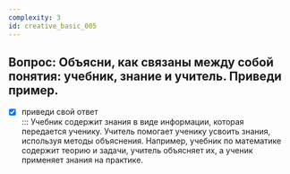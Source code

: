 ```yaml
---
complexity: 3
id: creative_basic_005
---
```

## Вопрос: Объясни, как связаны между собой понятия: учебник, знание и учитель. Приведи пример.

- [x] приведи свой ответ  
  ::: Учебник содержит знания в виде информации, которая передается ученику. Учитель помогает ученику усвоить знания, используя методы объяснения. Например, учебник по математике содержит теорию и задачи, учитель объясняет их, а ученик применяет знания на практике.